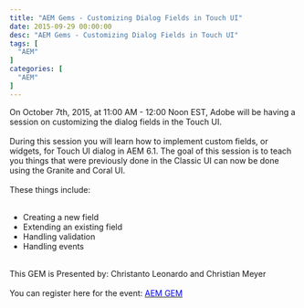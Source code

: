 ```yaml
---
title: "AEM Gems - Customizing Dialog Fields in Touch UI"
date: 2015-09-29 00:00:00
desc: "AEM Gems - Customizing Dialog Fields in Touch UI"
tags: [
  "AEM"
]
categories: [
  "AEM"
]
---
```


On October 7th, 2015, at 11:00 AM - 12:00 Noon EST, Adobe will be having a session on customizing the dialog fields in the Touch UI.<br />
<br />
During this session you will learn how to implement custom fields, or widgets, for Touch UI dialog in AEM 6.1. The goal of this session is to teach you things that were previously done in the Classic UI can now be done using the Granite and Coral UI.<br />
<br />
These things include:<br />
<br />
<ul>
<li>Creating a new field</li>
<li>Extending an existing field</li>
<li>Handling validation</li>
<li>Handling events</li>
</ul>
<br />
This GEM is Presented by: Christanto Leonardo and Christian Meyer<br />
<br />
You can register here for the event:&nbsp;<a href="https://communities.adobe.com/content/usergenerated/content/cush/en/communities/aem_technologistsdevelopersarchitects/events/_jcr_content/par/calendar/aem_gems_customizing.form.html/content/cush/en/communities/aem_technologistsdevelopersarchitects/events/upcoming-event-detail"><span style="color: blue;">AEM GEM</span></a>